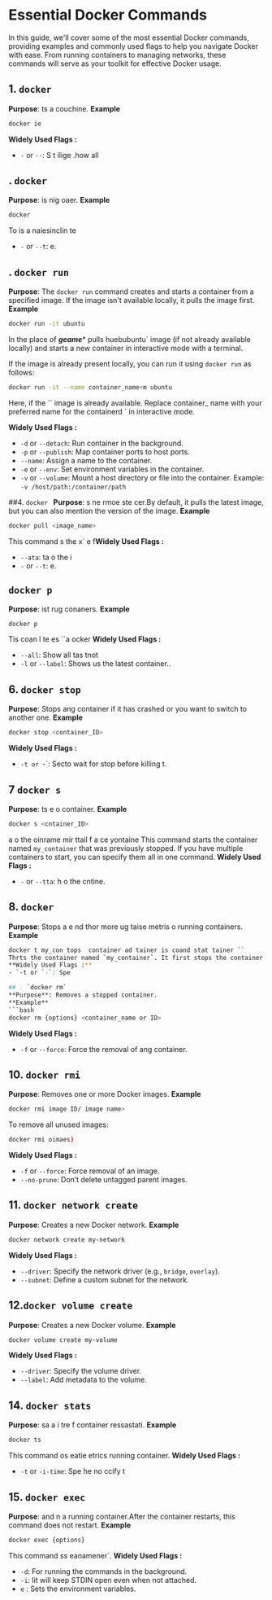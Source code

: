 # Essential Docker Commands
In this guide, we'll cover some of the most essential Docker commands, providing examples and commonly used flags to help you navigate Docker with ease. From running containers to managing networks, these commands will serve as your toolkit for effective Docker usage.

## 1. `docker `
**Purpose**: ts a couchine.
**Example**  
```bash  
docker ie
```
**Widely Used Flags :** 
- `-` or `--`: S t  ilige .how all 
## . `docker `
**Purpose**: is nig oaer.
**Example**  
```bash  
docker   
```  
To is a naiesinclin te  
- `-` or `--t`: e.

## . `docker run`

**Purpose**: The `docker run` command creates and starts a container from a specified image. If the image isn't available locally, it pulls the image first.
**Example**  
```bash  
docker run -it ubuntu  
```  
In the place of ***geame**** pulls huebubuntu` image (if not already available locally) and starts a new container in interactive mode with a terminal.

If the image is already present locally, you can run it using `docker run` as follows:
```bash
docker run -it --name container_name<m ubuntu
```
Here, if the `` image is already available. Replace container_ name with your preferred name for the containerd ` in interactive mode.

**Widely Used Flags :**  
- `-d` or `--detach`: Run container in the background.  
- `-p` or `--publish`: Map container ports to host ports.  
- `--name`: Assign a name to the container.  
- `-e` or `--env`: Set environment variables in the container.
- `-v` or `--volume`: Mount a host directory or file into the container. Example: `-v /host/path:/container/path`

##4. `docker `
**Purpose**: s ne rmoe ste cer.By default, it pulls the latest image, but you can also mention the version of the image.
**Example**  
```bash  
docker pull <image_name> 
```  
This command s the  x` e f**Widely Used Flags :**
- `--ata`: ta o the i 
- `-` or `--t`: e.


## `docker p`
**Purpose**: ist rug conaners.
**Example**  
```bash  
docker p  
```  
Tis coan l te es ``a  ocker 
**Widely Used Flags :**
- `--all`: Show all tas  tnot
- `-l` or `--label`: Shows us the latest container..


## 6. `docker stop`
**Purpose**: Stops ang container if it has crashed or you want to switch to another one.
**Example**  
```bash  
docker stop <container_ID>
```
**Widely Used Flags :** 
- `-t or `-`: Secto wait for stop before killing t.
## 7  `docker s`
**Purpose**: ts e o container.
**Example**  
```bash  
docker s <cntainer_ID>   
```  
a o the oinrame mir ttail f  a  ce  yontaine This command starts the container named `my_container` that was previously stopped. If you have multiple containers to start, you can specify them all in one command.
**Widely Used Flags :** 
- `-` or `--tta`: h o the cntine.

## 8. `docker `
**Purpose**: Stops a e nd thor more ug taise metris o running containers.
**Example**
```bash
docker t my_con tops  container ad tainer is coand stat tainer ``
Thrts the container named `my_container`. It first stops the container and then starts it again.
**Widely Used Flags :** 
- `-t or `-`: Spe

## . `docker rm`
**Purpose**: Removes a stopped container.
**Example**  
```bash  
docker rm {options} <container_name or ID>  
```
**Widely Used Flags :** 
- `-f` or `--force`: Force the removal of ang container.
## 10. `docker rmi`
**Purpose**: Removes one or more Docker images.
**Example**  
```bash  
docker rmi image ID/ image name> 
```  
To remove all unused images:  
```bash  
docker rmi oimaes)  
```
**Widely Used Flags :** 
- `-f` or `--force`: Force removal of an image.  
- `--no-prune`: Don’t delete untagged parent images.

## 11. `docker network create`
**Purpose**: Creates a new Docker network.
**Example**  
```bash  
docker network create my-network  
```
**Widely Used Flags :**
- `--driver`: Specify the network driver (e.g., `bridge`, `overlay`).  
- `--subnet`: Define a custom subnet for the network.
## 12.`docker volume create`
**Purpose**: Creates a new Docker volume.
**Example**  
```bash  
docker volume create my-volume  
```
**Widely Used Flags :** 
- `--driver`: Specify the volume driver.  
- `--label`: Add metadata to the volume.


## 14. `docker stats`
**Purpose**: sa a i tre f container ressastati.
**Example**
```bash
docker ts 
```  
This command os eatie etrics  running container.
**Widely Used Flags :** 
- `-t` or `-i-time`: Spe he no ccify t

## 15. `docker exec`
**Purpose**:  and n a running container.After the container restarts, this command does not restart.
**Example**  
```bash  
docker exec {options} 
```  
This command ss eanamener`.
**Widely Used Flags :** 
- `-d`: For running the commands in the background.
- `-i`: Iit will keep STDIN open even when not attached.
- `e` : Sets the environment variables.
<!--stackedit_data:
eyJoaXN0b3J5IjpbLTYwOTE2MjY3MCwtNzU5NTIxMDU4LC02Nj
k5MjA5MjAsMjQyMDUzNTMxLC0xMzM4MDU5NzcsLTE5MTM1Mjg1
MjMsLTgzOTI4MTMxNSw2NjczMjM3ODAsLTk4NTA2NzI5NiwxOD
gwNTIxMTM4LDEwMjIxNzUwNTcsMTAxMzY1MjAyOSwxODIzNDA1
NzUyLC01NTQ0ODU4NzUsMzk5NzEzMTEyLC0xMTkyNzQxNDQ1LC
04MTEyODg1NjksLTE0MDc2MzI3MTMsODczMTQ5MTk0LDU1NjMz
Nzk3NF19
-->